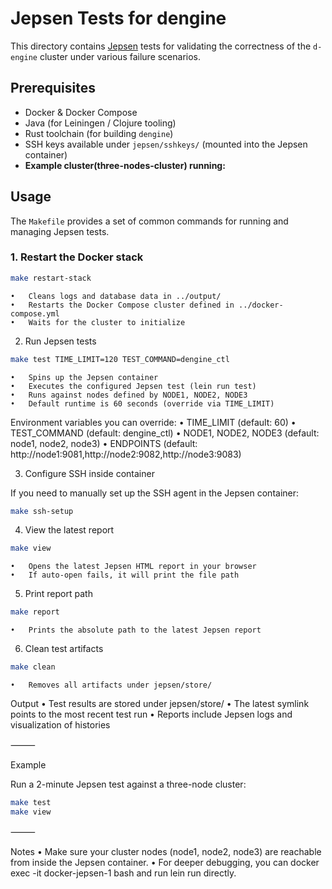 # Jepsen Tests for dengine

This directory contains [Jepsen](https://jepsen.io/) tests for validating the correctness of the `d-engine` cluster under various failure scenarios.

## Prerequisites

- Docker & Docker Compose
- Java (for Leiningen / Clojure tooling)
- Rust toolchain (for building `dengine`)
- SSH keys available under `jepsen/sshkeys/` (mounted into the Jepsen container)
- **Example cluster(three-nodes-cluster) running:**

## Usage

The `Makefile` provides a set of common commands for running and managing Jepsen tests.

### 1. Restart the Docker stack

```bash
make restart-stack
```

    •	Cleans logs and database data in ../output/
    •	Restarts the Docker Compose cluster defined in ../docker-compose.yml
    •	Waits for the cluster to initialize

2. Run Jepsen tests

```bash
make test TIME_LIMIT=120 TEST_COMMAND=dengine_ctl
```

    •	Spins up the Jepsen container
    •	Executes the configured Jepsen test (lein run test)
    •	Runs against nodes defined by NODE1, NODE2, NODE3
    •	Default runtime is 60 seconds (override via TIME_LIMIT)

Environment variables you can override:
• TIME_LIMIT (default: 60)
• TEST_COMMAND (default: dengine_ctl)
• NODE1, NODE2, NODE3 (default: node1, node2, node3)
• ENDPOINTS (default: http://node1:9081,http://node2:9082,http://node3:9083)

3. Configure SSH inside container

If you need to manually set up the SSH agent in the Jepsen container:

```bash
make ssh-setup
```

4. View the latest report

```bash
make view
```

    •	Opens the latest Jepsen HTML report in your browser
    •	If auto-open fails, it will print the file path

5. Print report path

```bash
make report
```

    •	Prints the absolute path to the latest Jepsen report

6. Clean test artifacts

```bash
make clean
```

    •	Removes all artifacts under jepsen/store/

Output
• Test results are stored under jepsen/store/
• The latest symlink points to the most recent test run
• Reports include Jepsen logs and visualization of histories

⸻

Example

Run a 2-minute Jepsen test against a three-node cluster:

```bash
make test
make view
```

⸻

Notes
• Make sure your cluster nodes (node1, node2, node3) are reachable from inside the Jepsen container.
• For deeper debugging, you can docker exec -it docker-jepsen-1 bash and run lein run directly.
